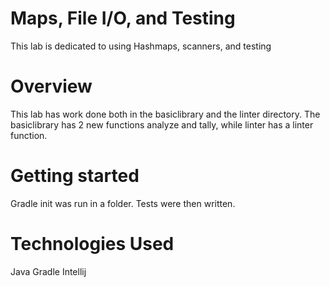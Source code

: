 # Maps, File I/O, and Testing
This lab is dedicated to using Hashmaps, scanners, and testing
# Overview
This lab has work done both in the basiclibrary and the linter directory. The basiclibrary has 2 new functions analyze and tally, while linter has a linter function.
# Getting started
Gradle init was run in a folder. Tests were then written.

# Technologies Used
Java
Gradle
Intellij